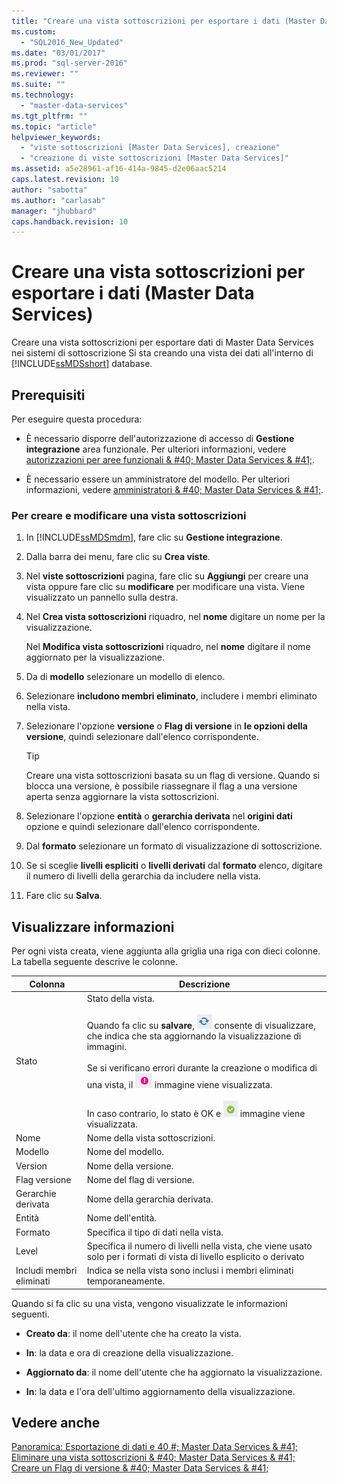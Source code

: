 ```yaml
---
title: "Creare una vista sottoscrizioni per esportare i dati (Master Data Services) | Microsoft Docs"
ms.custom: 
  - "SQL2016_New_Updated"
ms.date: "03/01/2017"
ms.prod: "sql-server-2016"
ms.reviewer: ""
ms.suite: ""
ms.technology: 
  - "master-data-services"
ms.tgt_pltfrm: ""
ms.topic: "article"
helpviewer_keywords: 
  - "viste sottoscrizioni [Master Data Services], creazione"
  - "creazione di viste sottoscrizioni [Master Data Services]"
ms.assetid: a5e28961-af16-414a-9845-d2e06aac5214
caps.latest.revision: 10
author: "sabotta"
ms.author: "carlasab"
manager: "jhubbard"
caps.handback.revision: 10
---
```

# Creare una vista sottoscrizioni per esportare i dati (Master Data Services)
  Creare una vista sottoscrizioni per esportare dati di Master Data Services nei sistemi di sottoscrizione Si sta creando una vista dei dati all'interno di [!INCLUDE[ssMDSshort](../includes/ssmdsshort-md.md)] database.  
  
## Prerequisiti  
 Per eseguire questa procedura:  
  
-   È necessario disporre dell'autorizzazione di accesso di **Gestione integrazione** area funzionale. Per ulteriori informazioni, vedere [autorizzazioni per aree funzionali & #40; Master Data Services & #41;](../master-data-services/functional-area-permissions-master-data-services.md).  
  
-   È necessario essere un amministratore del modello. Per ulteriori informazioni, vedere [amministratori & #40; Master Data Services & #41;](../master-data-services/administrators-master-data-services.md).  
  
### Per creare e modificare una vista sottoscrizioni  
  
1.  In [!INCLUDE[ssMDSmdm](../includes/ssmdsmdm-md.md)], fare clic su **Gestione integrazione**.  
  
2.  Dalla barra dei menu, fare clic su **Crea viste**.  
  
3.  Nel **viste sottoscrizioni** pagina, fare clic su **Aggiungi** per creare una vista oppure fare clic su **modificare** per modificare una vista. Viene visualizzato un pannello sulla destra.  
  
4.  Nel **Crea vista sottoscrizioni** riquadro, nel **nome** digitare un nome per la visualizzazione.  
  
     Nel **Modifica vista sottoscrizioni** riquadro, nel **nome** digitare il nome aggiornato per la visualizzazione.  
  
5.  Da di **modello** selezionare un modello di elenco.  
  
6.  Selezionare **includono membri eliminato**, includere i membri eliminato nella vista.  
  
7.  Selezionare l'opzione **versione** o **Flag di versione** in **le opzioni della versione**, quindi selezionare dall'elenco corrispondente.  
  
    > [!TIP]  
    >  Creare una vista sottoscrizioni basata su un flag di versione. Quando si blocca una versione, è possibile riassegnare il flag a una versione aperta senza aggiornare la vista sottoscrizioni.  
  
8.  Selezionare l'opzione **entità** o **gerarchia derivata** nel **origini dati** opzione e quindi selezionare dall'elenco corrispondente.  
  
9. Dal **formato** selezionare un formato di visualizzazione di sottoscrizione.  
  
10. Se si sceglie **livelli espliciti** o **livelli derivati** dal **formato** elenco, digitare il numero di livelli della gerarchia da includere nella vista.  
  
11. Fare clic su **Salva**.  
  
## Visualizzare informazioni  
 Per ogni vista creata, viene aggiunta alla griglia una riga con dieci colonne. La tabella seguente descrive le colonne.  
  
|Colonna|Descrizione|  
|------------|-----------------|  
|Stato|Stato della vista.<br /><br /> Quando fa clic su **salvare**,  ![Icon for updating status](../master-data-services/media/mds-statusicon-updating.png "Icon for updating status") consente di visualizzare, che indica che sta aggiornando la visualizzazione di immagini.<br /><br /> Se si verificano errori durante la creazione o modifica di una vista, il ![Icon for error status](../master-data-services/media/mds-statusicon-error.png "Icon for error status") immagine viene visualizzata.<br /><br /> In caso contrario, lo stato è OK e ![Icon for OK status](../master-data-services/media/mds-statusicon-ok.png "Icon for OK status") immagine viene visualizzata.|  
|Nome|Nome della vista sottoscrizioni.|  
|Modello|Nome del modello.|  
|Version|Nome della versione.|  
|Flag versione|Nome del flag di versione.|  
|Gerarchie derivata|Nome della gerarchia derivata.|  
|Entità|Nome dell'entità.|  
|Formato|Specifica il tipo di dati nella vista.|  
|Level|Specifica il numero di livelli nella vista, che viene usato solo per i formati di vista di livello esplicito o derivato|  
|Includi membri eliminati|Indica se nella vista sono inclusi i membri eliminati temporaneamente.|  
  
 Quando si fa clic su una vista, vengono visualizzate le informazioni seguenti.  
  
-   **Creato da**: il nome dell'utente che ha creato la vista.  
  
-   **In**: la data e ora di creazione della visualizzazione.  
  
-   **Aggiornato da**: il nome dell'utente che ha aggiornato la visualizzazione.  
  
-   **In**: la data e l'ora dell'ultimo aggiornamento della visualizzazione.  
  
## Vedere anche  
 [Panoramica: Esportazione di dati e 40 #; Master Data Services & #41;](../master-data-services/overview-exporting-data-master-data-services.md)   
 [Eliminare una vista sottoscrizioni & #40; Master Data Services & #41;](../master-data-services/delete-a-subscription-view-master-data-services.md)   
 [Creare un Flag di versione & #40; Master Data Services & #41;](../master-data-services/create-a-version-flag-master-data-services.md)  
  
  
